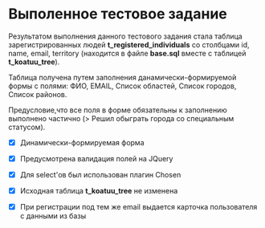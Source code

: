 # Выполенное тестовое задание 

Результатом выполнения данного тестового задания стала таблица зарегистрированных людей **t_registered_individuals** со столбцами id, name, email, territory (находится в файле **base.sql** вместе с таблицей **t_koatuu_tree**). 

Таблица получена путем заполнения данамически-формируемой формы с полями: ФИО, EMAIL, Список областей, Список городов, Список районов. 

Предусловие,что все поля в форме обязательны к заполнению выполнено частично (> Решил обыграть города со специальным статусом).

   - [x] Динамически-формируемая форма
   - [x] Предусмотрена валидация полей на JQuery
   - [x] Для select'ов был использован плагин Chosen
   - [x] Исходная таблица **t_koatuu_tree** не изменена
   - [x] При регистрации под тем же email выдается карточка пользователя с данными из базы



  

